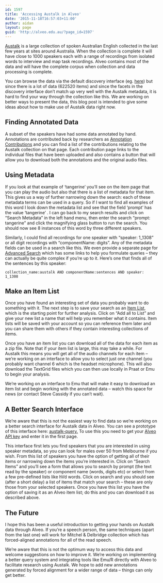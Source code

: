 ```yaml
---
id: 1597
title: 'Accessing Austalk in Alveo'
date: '2015-11-18T16:57:03+11:00'
author: aidan
layout: page
guid: 'http://alveo.edu.au/?page_id=1597'
---
```


[Austalk](http://bigasc.edu.au/) is a large collection of spoken Australian English collected in the last few years at sites around Australia. When the collection is complete it will have close to 1000 speakers each with a range of recordings from isolated words to interview and map task recordings. Alveo contains most of the data and will have the complete corpus when collection and data processing is complete.

You can browse the data via the default discovery interface (eg. [here](https://app.alveo.edu.au/?f%5Bcollection_name_facet%5D%5B%5D=austalk)) but since there is a lot of data (622520 items) and since the facets in the discovery interface don’t match up very well with the Austalk metadata, it is hard to find your way through the collection like this. We are working on better ways to present the data, this blog post is intended to give some ideas about how to make use of Austalk data right now.

## Finding Annotated Data

A subset of the speakers have had some data annotated by hand. Annotations are contributed back by researchers as [Annotation Contributions](https://app.alveo.edu.au/contrib/) and you can find a list of the contributions relating to the Austalk collection on that page. Each contribution page links to the individual files that have been uploaded and also contains a button that will allow you to download both the annotations and the original audio files.

## Using Metadata

If you look at that example of ‘tangerine’ you’ll see on the item page that you can play the audio but also that there is a list of metadata for that item. This gives us a way of further narrowing down the search: each of these metadata terms can be used in a query. So if I want to find all examples of this word I look down the metadata list and see that the field ‘prompt’ has the value ‘tangerine’ . I can go back to my search results and click on “Search Metadata” in the left hand menu, then enter the search “prompt: tangerine” and click the magnifying glass button to run the search. You should now see 8 instances of this word by three different speakers.

Similarly, I could find all recordings for one speaker with “speaker: 1\_1308” or all digit recordings with “componentName: digits”. Any of the metadata fields can be used in a search like this. We even provide a separate page for [Advanced Search](https://app.alveo.edu.au/catalog/advanced_search) which has some links to help you formulate queries – they can actually be quite complex if you’re up to it. Here’s one that finds all of the sentences by this speaker:

```
collection_name:austalk AND componentName:sentences AND speaker: 1_1308
```

## Make an Item List

Once you have found an interesting set of data you probably want to do something with it. The next step is to save your search as an [Item List](http://alveo.edu.au/help/discovering-and-searching-the-collections/saving-your-search-results-to-an-item-list/), which is the starting point for further analysis. Click on “Add all to List” and give your new list a name that will help you remember what it contains. Item lists will be saved with your account so you can reference them later and you can share them with others if they contain interesting collections of items.

Once you have an item list you can download all of the data for each item as a zip file. Note that if your item list is large, this may take a while. For Austalk this means you will get all of the audio channels for each item – we’re working on an interface to allow you to select just one channel (you probably want channel 6 which is the headset microphone). This will also download the TextGrid files which you can then use locally in Praat or Emu to begin your analysis.

We’re working on an interface to Emu that will make it easy to download an item list and begin working with the annotated data – watch this space for news (or contact Steve Cassidy if you can’t wait).

## A Better Search Interface

We’re aware that this is not the easiest way to find data so we’re working on a better search interface for Austalk data in Alveo. You can see a prototype of this interface here: [austalk-query.](http://austalk-query.apps.alveo.edu.au/) To use this you need to get your [Alveo API key](http://alveo.edu.au/help/getting-access-to-alveo-and-galaxy/whats-an-api-key/) and enter it in the first page.

This interface first lets you find speakers that you are interested in using speaker metadata, so you can look for males over 50 from Melbourne if you wish. From this list of speakers you have the option of getting all of their items or narrowing down the items you’re interested in. Click on “Search Items” and you’ll see a form that allows you to search by prompt (the text read by the speaker) or component name (words, digits etc) or select from a few pre-defined lists like hVd words. Click on search and you should see (after a short delay) a list of items that match your search – these are only those from your selected speakers. Once you have this list you have the option of saving it as an Alveo item list; do this and you can download it as described above.

## The Future

I hope this has been a useful introduction to getting your hands on Austalk data through Alveo. If you’re a speech person, the same techniques (apart from the last one) will work for Mitchel &amp; Delbridge collection which has forced-aligned annotations for all of the read speech.

We’re aware that this is not the optimum way to access this data and welcome suggestions on how to improve it. We’re working on implementing a better query system and integrating tools like Emu/R directly with Alveo to facilitate research using Austalk. We hope to add new annotations generated by forced alignment for a wider range of data – things can only get better.